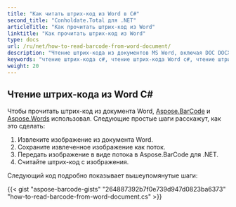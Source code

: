 ```yaml
---
title: "Как читать штрих-код из Word в C#"
second_title: "Conholdate.Total для .NET"
articleTitle: "Как прочитать штрих-код из Word"
linktitle: "Как прочитать штрих-код из Word"
type: docs
url: /ru/net/how-to-read-barcode-from-word-document/
description: "Чтение штрих-кода из документов MS Word, включая DOC DOCX на C#."
keywords: "чтение штрих-кода c#, чтение штрих-кода Word c#, чтение штрих-кода doc c#, чтение штрих-кода docx c#, чтение слова doc docx c#, .NET чтение слова docx, чтение штрих-кода docx c#.net"
weight: 20
---
```


## **Чтение штрих-кода из Word C#**
Чтобы прочитать штрих-код из документа Word, [Aspose.BarCode](https://products.aspose.com/barcode/net) и [Aspose.Words](https://products.aspose.com/words/net) использовал. Следующие простые шаги расскажут, как это сделать:

1. Извлеките изображение из документа Word.
1. Сохраните извлеченное изображение как поток.
1. Передать изображение в виде потока в Aspose.BarCode для .NET.
1. Считайте штрих-код с изображения.

Следующий код подробно показывает вышеупомянутые шаги:

{{< gist "aspose-barcode-gists" "264887392b7f0e739d947d0823ba6373" "how-to-read-barcode-from-word-document.cs" >}}

